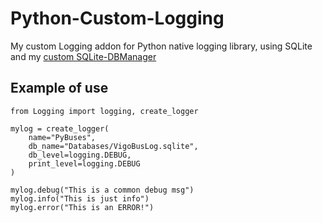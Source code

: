 # Python-Custom-Logging
My custom Logging addon for Python native logging library, using SQLite and my [custom SQLite-DBManager](https://github.com/EnforcerZhukov/Python-SQLite-DBManager)

## Example of use

```python3
from Logging import logging, create_logger

mylog = create_logger(
    name="PyBuses",
    db_name="Databases/VigoBusLog.sqlite",
    db_level=logging.DEBUG,
    print_level=logging.DEBUG
)

mylog.debug("This is a common debug msg")
mylog.info("This is just info")
mylog.error("This is an ERROR!")
```
